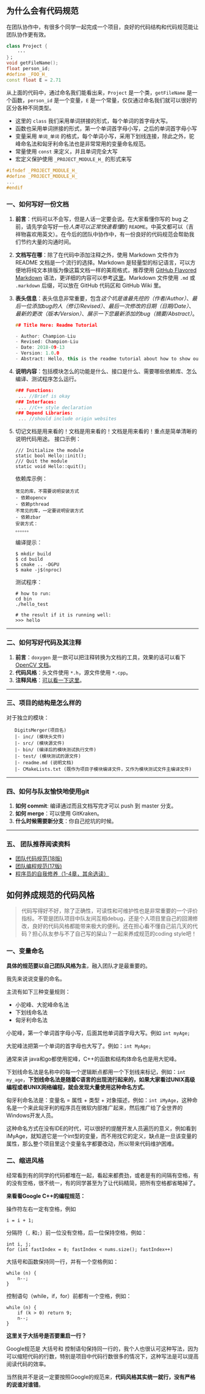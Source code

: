 
## 为什么会有代码规范

在团队协作中，有很多个同学一起完成一个项目，良好的代码结构和代码规范能让团队协作更有效。

```c++
class Project {
	···
}；
void getFileName();
float person_id;
#define _FOO_H_
const float E = 2.71
```

从上面的代码中，通过命名我们能看出来，`Project` 是一个类，`getFileName` 是一个函数，`person_id` 是一个变量，`E` 是一个常量，仅仅通过命名我们就可以很好的区分各种不同类型。

- 这里的 `class` 我们采用单词拼接的形式，每个单词的首字母大写。
- 函数也采用单词拼接的形式，第一个单词首字母小写，之后的单词首字母小写
- 变量采用 `单词_单词` 的格式，每个单词小写，采用下划线连接，除此之外，驼峰命名法和匈牙利命名法也是非常常用的变量命名规范。
- 常量使用 `const` 来定义，并且单词完全大写
- 宏定义保护使用 `_PROJECT_MODULE_H_` 的形式来写

```c++
#ifndef _PROJECT_MODULE_H_
#define _PROJECT_MODULE_H_
...
#endif
```



### 一、如何写好一份文档

1. **前言**：代码可以不会写，但是人话一定要会说。在大家看懂你写的 bug 之前，请先学会写好一份*人类可以正常快速看懂*的 `README`。中英文都可以（吉祥物喜欢用英文）。在今后的团队中协作中，有一份良好的代码规范会帮助我们节约大量的沟通时间。

2. **文档写在哪**：除了在代码中添加注释之外，使用 Markdown 文件作为 README 文档是一个流行的选择。Markdown 是轻量型的标记语言，可以方便地将纯文本排版为像这篇文档一样的美观格式，推荐使用 [GitHub Flavored Markdown](https://guides.github.com/features/mastering-markdown/) 语法，更详细的内容可以参考[这里](https://github.github.com/gfm/)。Markdown 文件使用 `.md` 或 `.markdown` 后缀，可以放在 GitHub 代码区和 GitHub Wiki 里。

3. **表头信息**：表头信息非常重要，包含*这个坑是谁最先挖的（作者/Author）*、*最后一位添加bug的人（修订/Revised）*、*最后一次修改的日期（日期/Date）*、*最新的更改（版本/Version）*、*展示一下您最新添加的bug（摘要/Abstract）*。

   ```c++
   ## Title Here: Readme Tutorial
   
   - Author: Champion-Liu
   - Revised: Champion-Liu
   - Date: 2018-09-13
   - Version: 1.0.0
   - Abstract: Hello, this is the readme tutorial about how to show out your bug.
   ```

4. **说明内容**：包括模块怎么的功能是什么、接口是什么、需要哪些依赖库、怎么编译、测试程序怎么运行。

   ```c++
   ### Functions:
   	... //Brief is okay
   ### Interfaces:
   	... //C++ style declaration
   ### Depend Libraries:
   	... //should include origin websites
   ```

5. 切记文档是用来看的！文档是用来看的！文档是用来看的！重点是简单清晰的说明代码用途。
   接口示例：

   ```
   /// Initialize the module
   static bool Hello::init();
   /// Quit the module
   static void Hello::quit();
   ```

   依赖库示例：

   ```
   常见的库，不需要说明安装方式
   - 依赖opencv
   - 依赖pthread
   不常见的库，一定要说明安装方式
   - 依赖zbar
   安装方式：
   。。。。。。
   ```

   编译提示：

   ```
   $ mkdir build
   $ cd build
   $ cmake .. -DGPU
   $ make -j$(nproc)
   ```

   测试程序：

   ```
   # how to run:
   cd bin
   ./hello_test
   
   # the result if it is running well:
   >>> hello
   ```

------



### 二、如何写好代码及其注释

1. **前言**：`doxygen` 是一款可以把注释转换为文档的工具，效果的话可以看下 [OpenCV 文档](http://docs.opencv.org/3.4.7/)。
2. **代码风格**：头文件使用 `*.h`，源文件使用 `*.cpp`。
3. **注释风格**：[可以看一下这里](https://blog.csdn.net/wenrenhua08/article/details/39591239)。

------



### 三、项目的结构是怎么样的

对于独立的模块：

```
   DigitsMerger(项目名)
   |- inc/ (模块头文件)
   |- src/ (模块源文件)
   |- bin/ (编译后的模块测试执行文件)
   |- test/ (模块测试的源文件)
   |- readme.md (说明文档)
   |- CMakeLists.txt (既作为项目子模块编译文件，又作为模块测试文件主编译文件)
```

------



### 四、如何与队友愉快地使用git

1. **如何 commit**: 编译通过而且文档写完才可以 push 到 master 分支。
2. **如何 merge**：可以使用 GitKraken。
3. **什么时候需要新分支**：你自己挖坑的时候。

------

### 五、 团队推荐阅读资料

- [团队代码规范(18版)](https://github.com/SYSU-AERO-SWIFT/tutorial_2018/blob/master/docs/team_code_style.md)
- [团队编程规范(17版)](https://shimo.im/doc/rfK9ome7WLEZ0xrA/)
- [程序员的自我修养（1-4章，其余选读）](https://leohxj.gitbooks.io/a-programmer-prepares/content/) 







## 如何养成规范的代码风格

> 代码写得好不好，除了正确性，可读性和可维护性也是非常重要的一个评价指标。不管是团队项目中队友间互相debug，还是个人项目里自己的回溯修改，良好的代码风格都能带来极大的便利。还在担心看不懂自己前几天的代码？担心队友参与不了自己写的屎山？一起来养成规范的coding style吧！

   

### 一、变量命名

**具体的规范要以自己团队风格为主**，融入团队才是最重要的。

我先来说说变量的命名。

主流有如下三种变量规则：

- 小驼峰、大驼峰命名法
- 下划线命名法
- 匈牙利命名法

小驼峰，第一个单词首字母小写，后面其他单词首字母大写。例如 `int myAge;`

大驼峰法把第一个单词的首字母也大写了。例如：`int MyAge;`

通常来讲 java和go都使用驼峰，C++的函数和结构体命名也是用大驼峰。

下划线命名法是名称中的每一个逻辑断点都用一个下划线来标记，例如：`int my_age`，**下划线命名法是随着C语言的出现流行起来的，如果大家看过UNIX高级编程或者UNIX网络编程，就会发现大量使用这种命名方式**。

匈牙利命名法是：变量名 = 属性 + 类型 + 对象描述，例如：`int iMyAge`，这种命名是一个来此匈牙利的程序员在微软内部推广起来，然后推广给了全世界的Windows开发人员。

这种命名方式在没有IDE的时代，可以很好的提醒开发人员遍历的意义，例如看到iMyAge，就知道它是一个int型的变量，而不用找它的定义，缺点是一旦该变量的属性，那么整个项目里这个变量名字都要改动，所以带来代码维护困难。



### 二、缩进风格

经常看到有的同学的代码都堆在一起，看起来都费劲，或者是有的间隔有空格，有的没有空格，很不统一，有的同学甚至为了让代码精简，把所有空格都省略掉了。

**来看看Google C++的编程规范：**



操作符左右一定有空格，例如

```
i = i + 1;
```

分隔符（`,` 和`;`）前一位没有空格，后一位保持空格，例如：

```
int i, j;
for (int fastIndex = 0; fastIndex < nums.size(); fastIndex++)
```

大括号和函数保持同一行，并有一个空格例如：

```
while (n) {
    n--;
}
```

控制语句（while，if，for）前都有一个空格，例如：

```
while (n) {
    if (k > 0) return 9;
    n--;
}
```



**这里关于大括号是否要重启一行？**

Google规范是 大括号和 控制语句保持同一行的，我个人也很认可这种写法，因为可以缩短代码的行数，特别是项目中代码行数很多的情况下，这种写法是可以提高阅读代码的效率。

当然我并不是说一定要按照Google的规范来，**代码风格其实统一就行，没有严格的说谁对谁错**。





























